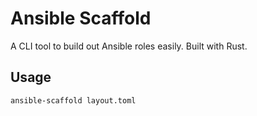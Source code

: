 # Ansible Scaffold
A CLI tool to build out Ansible roles easily. Built with Rust.

## Usage

`ansible-scaffold layout.toml`


